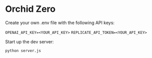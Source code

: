 # Orchid Zero

Create your own .env file with the following API keys:

`OPENAI_API_KEY=<YOUR_API_KEY>`
`REPLICATE_API_TOKEN=<YOUR_API_KEY>`

Start up the dev server:

`python server.js`
